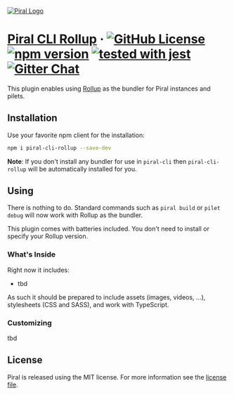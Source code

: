[![Piral Logo](https://github.com/smapiot/piral/raw/main/docs/assets/logo.png)](https://piral.io)

# [Piral CLI Rollup](https://piral.io) &middot; [![GitHub License](https://img.shields.io/badge/license-MIT-blue.svg)](https://github.com/smapiot/piral-cli-rollup/blob/main/LICENSE) [![npm version](https://img.shields.io/npm/v/piral-cli-rollup.svg?style=flat)](https://www.npmjs.com/package/piral-cli-rollup) [![tested with jest](https://img.shields.io/badge/tested_with-jest-99424f.svg)](https://jestjs.io) [![Gitter Chat](https://badges.gitter.im/gitterHQ/gitter.png)](https://gitter.im/piral-io/community)

This plugin enables using [Rollup](https://rollupjs.org) as the bundler for Piral instances and pilets.

## Installation

Use your favorite npm client for the installation:

```sh
npm i piral-cli-rollup --save-dev
```

**Note**: If you don't install any bundler for use in `piral-cli` then `piral-cli-rollup` will be automatically installed for you.

## Using

There is nothing to do. Standard commands such as `piral build` or `pilet debug` will now work with Rollup as the bundler.

This plugin comes with batteries included. You don't need to install or specify your Rollup version.

### What's Inside

Right now it includes:

- tbd

As such it should be prepared to include assets (images, videos, ...), stylesheets (CSS and SASS), and work with TypeScript.

### Customizing

tbd

## License

Piral is released using the MIT license. For more information see the [license file](./LICENSE).
